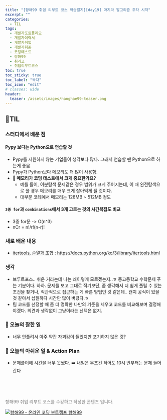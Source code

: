 ```yaml
---
title: "[항해99 취업 리부트 코스 학습일지][day19] 마지막 알고리즘 주차 시작"
excerpt: ""
categories:
  - TIL
tags:
  - 개발자포트폴리오
  - 개발자이력서
  - 개발자취업
  - 개발자취준
  - 코딩테스트
  - 항해99
  - 취리코
  - 취업리부트코스
toc: true
toc_sticky: true
toc_label: "목차"
toc_icon: "edit"
# classes: wide
header:
  teaser: /assets/images/hanghae99-teaser.png
---
```

## 📍TIL
### 스터디에서 배운 점
#### Pypy 보다는 Python으로 연습할 것
- Pypy를 지원하지 않는 기업들이 생각보다 많다. 그래서 연습할 땐 Python으로 하는게 좋음
- Pypy가 Python보다 메모리도 더 많이 사용함.
- **💭 메모리가 코딩 테스트에서 크게 중요한가요?**
  - 예를 들어, 이분탐색 문제같은 경우 범위가 크게 주어지는데, 이 때 완전탐색으로 풀 경우 메모리를 매우 크게 잡아먹게 될 것이다.
  - 대부분 코테에서 메모리는 128MB ~ 512MB 정도


#### `3중 for`과 `combinations`에서 3개 고르는 것의 시간복잡도 비교
- 3중 for문 -> O(n^3)
- nCr = n!/r!(n-r)!

### 새로 배운 내용
- [itertools,  순열과 조합](https://devmath.tistory.com/10) : https://docs.python.org/ko/3/library/itertools.html


### 생각
- 브루트포스.. 쉬운 거라는데 나는 왜이렇게 모르겠는지..ㅎ 중고등학교 수학문제 푸는 기분이다. 하하. 문제를 보고 그대로 적기보단, 좀 생각해서 더 쉽게 풀릴 수 있는 조건을 찾거나, 직관적으로 접근하는 게 빠른 방법인 것 같은데.. 왠지 공식이 있을 것 같아서 삽질하다 시간만 많이 버렸다.ㅎ
- 팀 코드를 선정할 때 좀 더 명확한 나만의 기준을 세우고 코드를 비교해보며 결정해야겠다. 의견과 생각없이 그냥이라는 선택은 없지.


### 🥰 오늘의 잘한 일
- 너무 안풀려서 아주 약간 자괴감이 들었지만 포기하지 않은 것?

### 💪 오늘의 아쉬운 일 & Action Plan
- 문제풀이에 시간을 너무 못썼다. ➡️ 내일은 무조건 적어도 10시 반부터는 문제 들어간다

<br>
<br>
<br>

<p>
  <p style="color:grey">항해99 취업 리부트 코스를 수강하고 작성한 콘텐츠 입니다.</p>
  <a href="https://hanghae99.spartacodingclub.kr/reboot" target="_blank" class="img-link">
    <img src="https://github.com/grey920/grey920.github.io/assets/58028215/84b7ba76-a278-4b8c-a8af-0b0ca7da095b" alt="항해99 - 온라인 코딩 부트캠프 항해99" loading="lazy">
  </a>
</p>